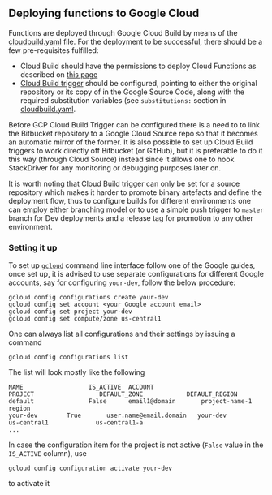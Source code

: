 ## Deploying functions to Google Cloud

Functions are deployed through Google Cloud Build by means of the
[cloudbuild.yaml](cloudbuild.yaml) file. For the deployment to be successful,
there should be a few pre-requisites fulfilled:

- Cloud Build should have the permissions to deploy Cloud Functions
as described on [this page](https://cloud.google.com/cloud-build/docs/configuring-builds/build-test-deploy-artifacts)
- [Cloud Build trigger](https://cloud.google.com/cloud-build/docs/running-builds/automate-builds) should be configured, pointing to either the original
repository or its copy of in the Google Source Code, along with the
required substitution variables (see `substitutions:` section in
[cloudbuild.yaml](cloudbuild.yaml).

Before GCP Cloud Build Trigger can be configured there is a need to to
link the Bitbucket repository to a Google Cloud Source repo so that it
becomes an automatic mirror of the former. It is also possible to set
up Cloud Build triggers to work directly off Bitbucket (or GitHub),
but it is preferable to do it this way (through Cloud Source) instead
since it allows one to hook StackDriver for any monitoring or
debugging purposes later on.

It is worth noting that Cloud Build trigger can only be set for a source
repository which makes it harder to promote binary artefacts and
define the deployment flow, thus to configure builds for different
environments one can employ either branching model or to use a simple
push trigger to `master` branch for Dev deployments and a release tag
for promotion to any other environment.

### Setting it up

To set up [`gcloud`](https://cloud.google.com/sdk/gcloud/) command line
interface follow one of the Google guides, once set up, it is advised to
use separate configurations for different Google accounts, say for configuring
`your-dev`, follow the below procedure:

    gcloud config configurations create your-dev
    gcloud config set account <your Google account email>
    gcloud config set project your-dev
    gcloud config set compute/zone us-central1

One can always list all configurations and their settings by issuing a command

    gcloud config configurations list

The list will look mostly like the following

    NAME                  IS_ACTIVE  ACCOUNT                        PROJECT                  DEFAULT_ZONE            DEFAULT_REGION
    default               False      email1@domain       project-name-1      region
    your-dev        True       user.name@email.domain   your-dev              us-central1             us-central1-a
    ...

In case the configuration item for the project is not active (`False` value
in the `IS_ACTIVE` column), use

    gcloud config configuration activate your-dev

to activate it
